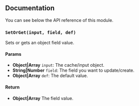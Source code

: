 ## Documentation

You can see below the API reference of this module.

### `SetOrGet(input, field, def)`
Sets or gets an object field value.

#### Params
- **Object|Array** `input`: The cache/input object.
- **String|Number** `field`: The field you want to update/create.
- **Object|Array** `def`: The default value.

#### Return
- **Object|Array** The field value.

